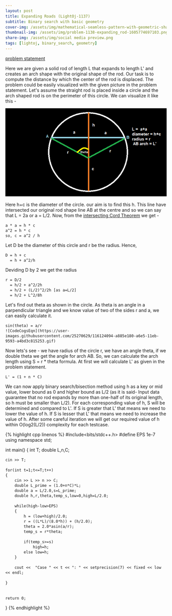 ```yaml
---
layout: post
title: Expanding Roads (LightOj-1137)
subtitle: Binary search with basic geometry
cover-img: /assets/img/mathematical-seamless-pattern-with-geometric-shapes-formulas_89016-90.jpg
thumbnail-img: /assets/img/problem-1138-expanding_rod-1605774697103.png
share-img: /assets/img/social media preview.png
tags: [lightoj, binary_search, geometry]
---
```


[problem statement](https://lightoj.com/problem/expanding-rods)

Here we are given a solid rod of length L that expands to length L' and creates an arch shape with the original shape of the rod. Our task is to compute the distance by which the center of the rod is displaced. The problem could be easily visualized with the given picture in the problem statement. Let's assume the straight rod is placed inside a circle and the arch shaped rod is on the perimeter of this circle. We can visualize it like this - 

![Crepe](/assets/img/1137.png)

Here h+c is the diameter of the circle. our aim is to find this h. This line have intersected our original rod shape line AB at the centre and so we can say that L = 2a or a = L/2. Now, from the [intersecting Cord Theorem](https://www.mathopenref.com/chordsintersecting.html) we get - 

    a * a = h * c
    a^2 = h * c
    so, c = a^2 / h

Let D be the diameter of this circle and r be the radius. Hence,
    
    D = h + c
      = h + a^2/h
Deviding D by 2 we get the radius
    
    r = D/2
      = h/2 + a^2/2h
      = h/2 + (L/2)^2/2h [as a=L/2]
      = h/2 + L^2/8h

Let's find out theta as shown in the circle. As theta is an angle in a parpendicular triangle and we know value of two of the sides r and a, we can easily calculate it.
    
    sin(theta) = a/r
    ![CodeCogsEqn](https://user-images.githubusercontent.com/25270629/116124094-a885e180-a6e5-11eb-9593-a4bd3c815253.gif)


Now lets's see - we have radius of the circle r, we have an angle theta, if we double theta we get the angle for arch AB. So, we can calculate the arch length using S = r * theta formula. At first we will calculate L' as given in the problem statement.
    
    L' = (1 + n * C)
    
We can now apply binary search/bisection method using h as a key or mid value, lower bound as 0 and higher bound as L/2 (as it is said- Input data guarantee that no rod expands by more than one-half of its original length, so h must be smaller than L/2). For each corresponding value of h, S will be determined and compared to L'. If S is greater that L' that means we need to lower the value of h. If S is lesser that L' that means we need to increase the value of h. After some careful iteration we will get our required value of h within O(log2(L/2)) complexity for each testcase. 


{% highlight cpp linenos %}
#include<bits/stdc++.h>
#define EPS 1e-7
using namespace std;

int main()
{
    int T;
    double L,n,C;
    
    cin >> T;
    
    for(int t=1;t<=T;t++)
    {
        cin >> L >> n >> C;
        double L_prime = (1.0+n*C)*L;
        double a = L/2.0,s=L_prime;
        double h,r,theta,temp_s,low=0,high=L/2.0;
        
        while(high-low>EPS)
        {
			h = (low+high)/2.0;
            r = ((L*L)/(8.0*h)) + (h/2.0);
            theta = 2.0*asin(a/r);
            temp_s = r*theta;

            if(temp_s>=s)
                high=h;
            else low=h;
        }
        
        cout <<  "Case " << t << ": " << setprecision(7) << fixed << low << endl;
        
    }
    
    
    return 0;
}
{% endhighlight %}
